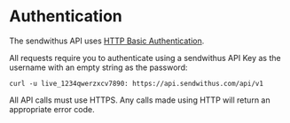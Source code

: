 # Authentication

The sendwithus API uses [HTTP Basic Authentication](http://en.wikipedia.org/wiki/Basic_access_authentication).

All requests require you to authenticate using a sendwithus API Key as the username with an empty string as the password:

```
curl -u live_1234qwerzxcv7890: https://api.sendwithus.com/api/v1
```

All API calls must use HTTPS. Any calls made using HTTP will return an appropriate error code.
